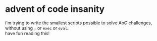 # advent of code insanity
i'm trying to write the smallest scripts possible to solve AoC challenges, without using `;` or `exec` or `eval`.  
have fun reading this!